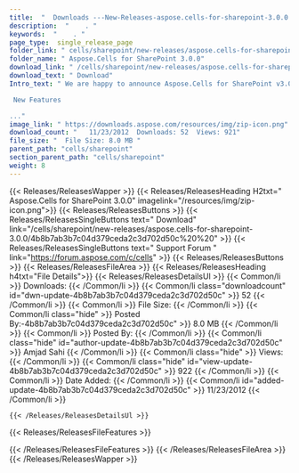 ```yaml
---
title:  "  Downloads ---New-Releases-aspose.cells-for-sharepoint-3.0.0 . " 
description:  "    . " 
keywords:  "    . " 
page_type:  single_release_page
folder_link: " cells/sharepoint/new-releases/aspose.cells-for-sharepoint-3.0.0/"
folder_name: " Aspose.Cells for SharePoint 3.0.0"
download_link: " /cells/sharepoint/new-releases/aspose.cells-for-sharepoint-3.0.0/4b8b7ab3b7c04d379ceda2c3d702d50c"
download_text: " Download"
Intro_text: " We are happy to announce Aspose.Cells for SharePoint v3.0.0!

 New Features

..."
image_link: " https://downloads.aspose.com/resources/img/zip-icon.png"
download_count: "   11/23/2012  Downloads: 52  Views: 921"
file_size: "  File Size: 8.0 MB "
parent_path: "cells/sharepoint"
section_parent_path: "cells/sharepoint"
weight: 8 
---
```


{{< Releases/ReleasesWapper >}}
  {{< Releases/ReleasesHeading H2txt=" Aspose.Cells for SharePoint 3.0.0" imagelink="/resources/img/zip-icon.png">}}
  {{< Releases/ReleasesButtons >}}
    {{< Releases/ReleasesSingleButtons text=" Download" link="/cells/sharepoint/new-releases/aspose.cells-for-sharepoint-3.0.0/4b8b7ab3b7c04d379ceda2c3d702d50c%20%20" >}}
    {{< Releases/ReleasesSingleButtons text=" Support Forum " link="https://forum.aspose.com/c/cells" >}}
  {{< Releases/ReleasesButtons >}}
  {{< Releases/ReleasesFileArea >}}
    {{< Releases/ReleasesHeading h4txt="File Details">}}
    {{< Releases/ReleasesDetailsUl >}}
            {{< Common/li  >}} Downloads: {{< /Common/li >}} 
      {{< Common/li class="downloadcount" id="dwn-update-4b8b7ab3b7c04d379ceda2c3d702d50c" >}} 52 {{< /Common/li >}} 
      {{< Common/li  >}} File Size: {{< /Common/li >}} 
      {{< Common/li  class="hide" >}} Posted By:-4b8b7ab3b7c04d379ceda2c3d702d50c" >}} 8.0 MB {{< /Common/li >}} 
      {{< Common/li  >}} Posted By: {{< /Common/li >}} 
      {{< Common/li class="hide" id="author-update-4b8b7ab3b7c04d379ceda2c3d702d50c" >}} Amjad Sahi {{< /Common/li >}} 
      {{< Common/li class="hide"  >}} Views: {{< /Common/li >}} 
      {{< Common/li class="hide" id="view-update-4b8b7ab3b7c04d379ceda2c3d702d50c" >}} 922 {{< /Common/li >}} 
      {{< Common/li  >}} Date Added: {{< /Common/li >}} 
      {{< Common/li id="added-update-4b8b7ab3b7c04d379ceda2c3d702d50c" >}} 11/23/2012 {{< /Common/li >}} 

    {{< /Releases/ReleasesDetailsUl >}}

  {{< Releases/ReleasesFileFeatures >}}
      
  {{< /Releases/ReleasesFileFeatures >}}
 {{< /Releases/ReleasesFileArea >}}
{{< /Releases/ReleasesWapper >}}


